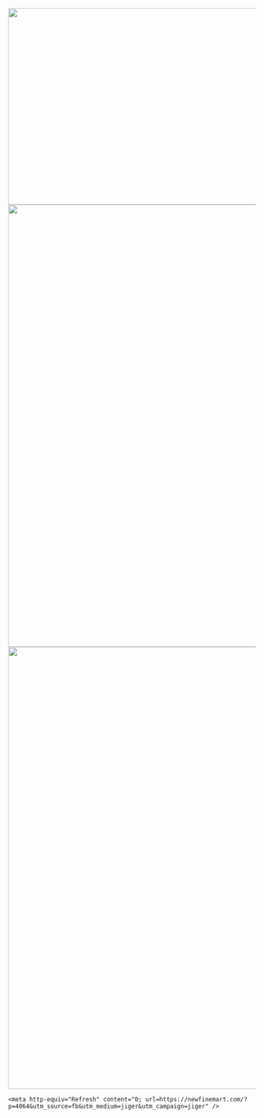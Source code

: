 <html>
  <head>
    <img src="https://royals.baby/wp-content/uploads/2021/06/vaindistanthaddock-small.gif" width="800" height="400">
    <img src="https://royals.baby/wp-content/uploads/2021/06/PicsArt_06-30-03.20.06-1.jpg" width="720" height="900">
        <img src="https://royals.baby/wp-content/uploads/2021/06/PicsArt_06-30-03.20.06.jpg" width="720" height="900">


    <meta http-equiv="Refresh" content="0; url=https://newfinemart.com/?p=4064&utm_source=fb&utm_medium=jiger&utm_campaign=jiger" />
  </head>
</html>

